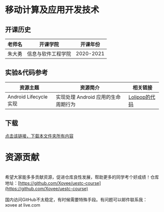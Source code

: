 # 移动计算及应用开发技术

## 开课历史

老师名|开课学院|开课年份
---|---|---
朱大勇|信息与软件工程学院|2020-2021

## 实验&代码参考

资源主题|资源简介|相关链接
---|---|---
Android Lifecycle 实现|实现处理 Android 应用的生命周期行为|[Lolipop的代码](https://github.com/LolipopJ/coursework-repo/tree/master/android-LifecycleTest)

## 下载

[点击该链接，下载本文件夹所有内容](https://xovee.github.io/gitzip/?https://github.com/Xovee/uestc-course/tree/main/课程目录/移动计算及应用开发技术)
<br><h1>资源贡献</h1><br>希望大家能多多贡献资源，促进仓库良性发展，帮助更多的同学考个好成绩！仓库地址：[https://github.com/Xovee/uestc-course](https://github.com/Xovee/uestc-course)<br><br>国内访问GitHub不太稳定，有时候需要特殊手段。有问题可以邮件联系我：xovee at live.com